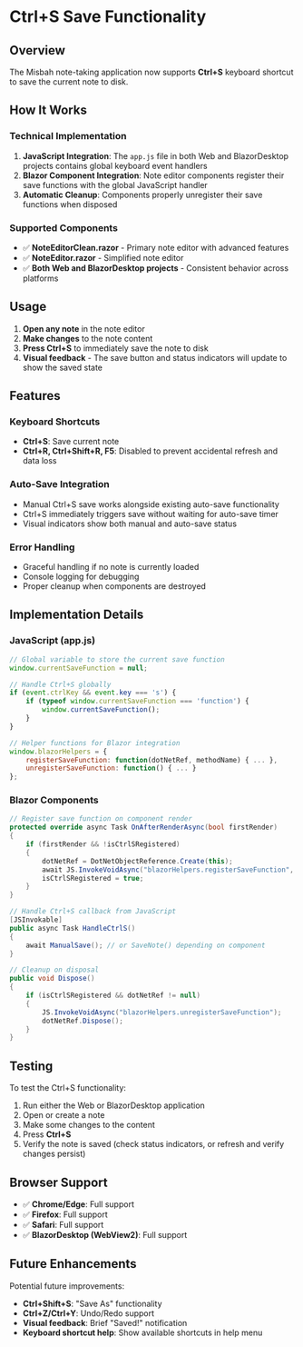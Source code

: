 # Ctrl+S Save Functionality

## Overview

The Misbah note-taking application now supports **Ctrl+S** keyboard shortcut to save the current note to disk.

## How It Works

### Technical Implementation

1. **JavaScript Integration**: The `app.js` file in both Web and BlazorDesktop projects contains global keyboard event handlers
2. **Blazor Component Integration**: Note editor components register their save functions with the global JavaScript handler
3. **Automatic Cleanup**: Components properly unregister their save functions when disposed

### Supported Components

- ✅ **NoteEditorClean.razor** - Primary note editor with advanced features
- ✅ **NoteEditor.razor** - Simplified note editor
- ✅ **Both Web and BlazorDesktop projects** - Consistent behavior across platforms

## Usage

1. **Open any note** in the note editor
2. **Make changes** to the note content
3. **Press Ctrl+S** to immediately save the note to disk
4. **Visual feedback** - The save button and status indicators will update to show the saved state

## Features

### Keyboard Shortcuts
- **Ctrl+S**: Save current note
- **Ctrl+R, Ctrl+Shift+R, F5**: Disabled to prevent accidental refresh and data loss

### Auto-Save Integration
- Manual Ctrl+S save works alongside existing auto-save functionality
- Ctrl+S immediately triggers save without waiting for auto-save timer
- Visual indicators show both manual and auto-save status

### Error Handling
- Graceful handling if no note is currently loaded
- Console logging for debugging
- Proper cleanup when components are destroyed

## Implementation Details

### JavaScript (app.js)
```javascript
// Global variable to store the current save function
window.currentSaveFunction = null;

// Handle Ctrl+S globally
if (event.ctrlKey && event.key === 's') {
    if (typeof window.currentSaveFunction === 'function') {
        window.currentSaveFunction();
    }
}

// Helper functions for Blazor integration
window.blazorHelpers = {
    registerSaveFunction: function(dotNetRef, methodName) { ... },
    unregisterSaveFunction: function() { ... }
};
```

### Blazor Components
```csharp
// Register save function on component render
protected override async Task OnAfterRenderAsync(bool firstRender)
{
    if (firstRender && !isCtrlSRegistered)
    {
        dotNetRef = DotNetObjectReference.Create(this);
        await JS.InvokeVoidAsync("blazorHelpers.registerSaveFunction", dotNetRef, nameof(HandleCtrlS));
        isCtrlSRegistered = true;
    }
}

// Handle Ctrl+S callback from JavaScript
[JSInvokable]
public async Task HandleCtrlS()
{
    await ManualSave(); // or SaveNote() depending on component
}

// Cleanup on disposal
public void Dispose()
{
    if (isCtrlSRegistered && dotNetRef != null)
    {
        JS.InvokeVoidAsync("blazorHelpers.unregisterSaveFunction");
        dotNetRef.Dispose();
    }
}
```

## Testing

To test the Ctrl+S functionality:

1. Run either the Web or BlazorDesktop application
2. Open or create a note
3. Make some changes to the content
4. Press **Ctrl+S**
5. Verify the note is saved (check status indicators, or refresh and verify changes persist)

## Browser Support

- ✅ **Chrome/Edge**: Full support
- ✅ **Firefox**: Full support  
- ✅ **Safari**: Full support
- ✅ **BlazorDesktop (WebView2)**: Full support

## Future Enhancements

Potential future improvements:
- **Ctrl+Shift+S**: "Save As" functionality
- **Ctrl+Z/Ctrl+Y**: Undo/Redo support
- **Visual feedback**: Brief "Saved!" notification
- **Keyboard shortcut help**: Show available shortcuts in help menu
